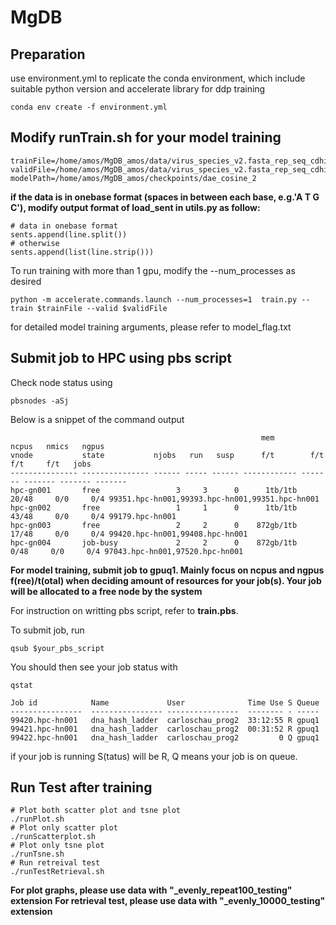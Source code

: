 # MgDB

## Preparation

use environment.yml to replicate the conda environment, which include suitable python version and accelerate library for ddp training 
```
conda env create -f environment.yml
```

## Modify runTrain.sh for your model training

```
trainFile=/home/amos/MgDB_amos/data/virus_species_v2.fasta_rep_seq_cdhit80.fasta_onebase_10percent_evenly_10000_testing
validFile=/home/amos/MgDB_amos/data/virus_species_v2.fasta_rep_seq_cdhit80.fasta_onebase_10percent_evenly_10000_testing
modelPath=/home/amos/MgDB_amos/checkpoints/dae_cosine_2
```
**if the data is in onebase format (spaces in between each base, e.g.'A T G C'), modify output format of load_sent in utils.py as follow:**
```
# data in onebase format
sents.append(line.split())
# otherwise
sents.append(list(line.strip()))
```

To run training with more than 1 gpu, modify the --num_processes as desired
```
python -m accelerate.commands.launch --num_processes=1  train.py --train $trainFile --valid $validFile
```

for detailed model training arguments, please refer to model_flag.txt

## Submit job to HPC using pbs script

Check node status using
```
pbsnodes -aSj
```

Below is a snippet of the command output
```
                                                        mem       ncpus   nmics   ngpus
vnode           state           njobs   run   susp      f/t        f/t     f/t     f/t   jobs
--------------- --------------- ------ ----- ------ ------------ ------- ------- ------- -------
hpc-gn001       free                 3     3      0      1tb/1tb   20/48     0/0     0/4 99351.hpc-hn001,99393.hpc-hn001,99351.hpc-hn001
hpc-gn002       free                 1     1      0      1tb/1tb   43/48     0/0     0/4 99179.hpc-hn001
hpc-gn003       free                 2     2      0    872gb/1tb   17/48     0/0     0/4 99420.hpc-hn001,99408.hpc-hn001
hpc-gn004       job-busy             2     2      0    872gb/1tb    0/48     0/0     0/4 97043.hpc-hn001,97520.hpc-hn001
```
**For model training, submit job to gpuq1. Mainly focus on ncpus and ngpus f(ree)/t(otal) when deciding amount of resources for your job(s). Your job will be allocated to a free node by the system**

For instruction on writting pbs script, refer to **train.pbs**.

To submit job, run 
```
qsub $your_pbs_script
```

You should then see your job status with
```
qstat
```

```
Job id            Name             User              Time Use S Queue
----------------  ---------------- ----------------  -------- - -----
99420.hpc-hn001   dna_hash_ladder  carloschau_prog2  33:12:55 R gpuq1           
99421.hpc-hn001   dna_hash_ladder  carloschau_prog2  00:31:52 R gpuq1           
99422.hpc-hn001   dna_hash_ladder  carloschau_prog2         0 Q gpuq1           
```
if your job is running S(tatus) will be R, Q means your job is on queue.

## Run Test after training

```
# Plot both scatter plot and tsne plot
./runPlot.sh
# Plot only scatter plot
./runScatterplot.sh
# Plot only tsne plot
./runTsne.sh
# Run retreival test
./runTestRetrieval.sh
```

**For plot graphs, please use data with "_evenly_repeat100_testing" extension**
**For retrieval test, please use data with "_evenly_10000_testing" extension**


